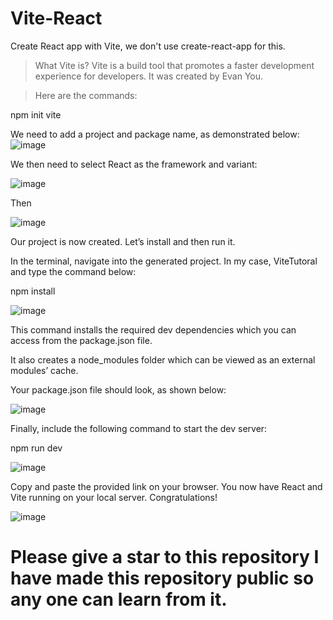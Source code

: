 # Vite-React
Create React app with Vite, we don't use create-react-app for this.

> What Vite is?
Vite is a build tool that promotes a faster development experience for developers. It was created by Evan You.

> Here are the commands:

npm init vite

We need to add a project and package name, as demonstrated below:
![image](https://user-images.githubusercontent.com/110169184/203142502-828ef7ac-babd-4549-9e7b-1552066fc955.png)

We then need to select React as the framework and variant:

![image](https://user-images.githubusercontent.com/110169184/203142555-a7e8351b-b3ba-4829-a534-18ccbfec50f1.png)

Then

![image](https://user-images.githubusercontent.com/110169184/203142588-2c87826c-87db-4c36-b3e9-5ed2e357b685.png)

Our project is now created. Let’s install and then run it.

In the terminal, navigate into the generated project. In my case, ViteTutoral and type the command below:

npm install

![image](https://user-images.githubusercontent.com/110169184/203142752-0279208a-2486-42d0-8aa8-8f6026e97582.png)

This command installs the required dev dependencies which you can access from the package.json file.

It also creates a node_modules folder which can be viewed as an external modules’ cache.

Your package.json file should look, as shown below:

![image](https://user-images.githubusercontent.com/110169184/203142812-4a74c187-4834-4021-b77b-15efe9533a97.png)

Finally, include the following command to start the dev server:

npm run dev

![image](https://user-images.githubusercontent.com/110169184/203142893-508ce33d-fe53-4050-82f7-918cf274034a.png)

Copy and paste the provided link on your browser. You now have React and Vite running on your local server. Congratulations!

![image](https://user-images.githubusercontent.com/110169184/203143015-f4ddb2a2-c7fb-48d2-9e88-e4394974be77.png)


# Please give a star to this repository I have made this repository public so any one can learn from it.


